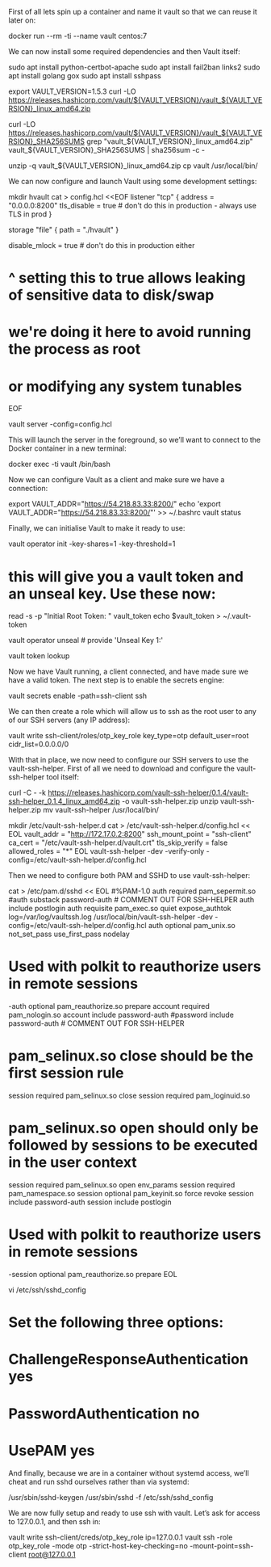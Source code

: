 
First of all lets spin up a container and name it vault so that we can reuse it later on:

docker run --rm -ti --name vault centos:7

We can now install some required dependencies and then Vault itself:

sudo apt install python-certbot-apache
sudo apt install fail2ban links2
sudo apt install golang gox
sudo apt install sshpass

export VAULT_VERSION=1.5.3
curl -LO https://releases.hashicorp.com/vault/${VAULT_VERSION}/vault_${VAULT_VERSION}_linux_amd64.zip

curl -LO https://releases.hashicorp.com/vault/${VAULT_VERSION}/vault_${VAULT_VERSION}_SHA256SUMS
grep "vault_${VAULT_VERSION}_linux_amd64.zip" vault_${VAULT_VERSION}_SHA256SUMS | sha256sum -c -

unzip -q vault_${VAULT_VERSION}_linux_amd64.zip
cp vault /usr/local/bin/

We can now configure and launch Vault using some development settings:

mkdir hvault
cat > config.hcl <<EOF
listener "tcp" {
    address     = "0.0.0.0:8200"
    tls_disable = true # don't do this in production - always use TLS in prod
}

storage "file" {
    path = "./hvault"
}

disable_mlock = true # don't do this in production either
# ^ setting this to true allows leaking of sensitive data to disk/swap
# we're doing it here to avoid running the process as root
# or modifying any system tunables
EOF

vault server -config=config.hcl

This will launch the server in the foreground, so we’ll want to connect to the Docker container in a new terminal:

docker exec -ti vault /bin/bash

Now we can configure Vault as a client and make sure we have a connection:

export VAULT_ADDR="https://54.218.83.33:8200/"
echo 'export VAULT_ADDR="https://54.218.83.33:8200/"' >> ~/.bashrc
vault status

Finally, we can initialise Vault to make it ready to use:

vault operator init -key-shares=1 -key-threshold=1

# this will give you a vault token and an unseal key.  Use these now:

read -s -p "Initial Root Token: " vault_token
echo $vault_token > ~/.vault-token

vault operator unseal # provide 'Unseal Key 1:'

vault token lookup

Now we have Vault running, a client connected, and have made sure we have a valid token. The next step is to enable the secrets engine:

vault secrets enable -path=ssh-client ssh

We can then create a role which will allow us to ssh as the root user to any of our SSH servers (any IP address):

vault write ssh-client/roles/otp_key_role key_type=otp default_user=root cidr_list=0.0.0.0/0

With that in place, we now need to configure our SSH servers to use the vault-ssh-helper. First of all we need to download and configure the vault-ssh-helper tool itself:

curl -C - -k https://releases.hashicorp.com/vault-ssh-helper/0.1.4/vault-ssh-helper_0.1.4_linux_amd64.zip -o vault-ssh-helper.zip
unzip vault-ssh-helper.zip
mv vault-ssh-helper /usr/local/bin/

mkdir /etc/vault-ssh-helper.d
cat > /etc/vault-ssh-helper.d/config.hcl << EOL
vault_addr = "http://172.17.0.2:8200"
ssh_mount_point = "ssh-client"
ca_cert = "/etc/vault-ssh-helper.d/vault.crt"
tls_skip_verify = false
allowed_roles = "*"
EOL
vault-ssh-helper -dev -verify-only -config=/etc/vault-ssh-helper.d/config.hcl

Then we need to configure both PAM and SSHD to use vault-ssh-helper:

cat > /etc/pam.d/sshd << EOL
#%PAM-1.0
auth        required    pam_sepermit.so
#auth       substack    password-auth # COMMENT OUT FOR SSH-HELPER
auth        include     postlogin
auth        requisite   pam_exec.so quiet expose_authtok log=/var/log/vaultssh.log /usr/local/bin/vault-ssh-helper -dev -config=/etc/vault-ssh-helper.d/config.hcl
auth        optional    pam_unix.so not_set_pass use_first_pass nodelay
# Used with polkit to reauthorize users in remote sessions
-auth       optional    pam_reauthorize.so prepare
account     required    pam_nologin.so
account     include     password-auth
#password   include     password-auth # COMMENT OUT FOR SSH-HELPER
# pam_selinux.so close should be the first session rule
session     required    pam_selinux.so close
session     required    pam_loginuid.so
# pam_selinux.so open should only be followed by sessions to be executed in the user context
session     required    pam_selinux.so open env_params
session     required    pam_namespace.so
session     optional    pam_keyinit.so force revoke
session     include     password-auth
session     include     postlogin
# Used with polkit to reauthorize users in remote sessions
-session   optional     pam_reauthorize.so prepare
EOL

vi /etc/ssh/sshd_config
# Set the following three options:
# ChallengeResponseAuthentication yes
# PasswordAuthentication no 
# UsePAM yes

And finally, because we are in a container without systemd access, we’ll cheat and run sshd ourselves rather than via systemd:

/usr/sbin/sshd-keygen
/usr/sbin/sshd -f /etc/ssh/sshd_config

We are now fully setup and ready to use ssh with vault. Let’s ask for access to 127.0.0.1, and then ssh in:

vault write ssh-client/creds/otp_key_role ip=127.0.0.1
vault ssh -role otp_key_role -mode otp -strict-host-key-checking=no -mount-point=ssh-client root@127.0.0.1
